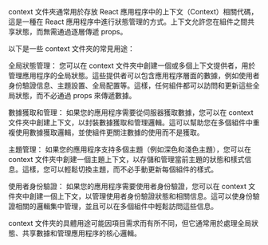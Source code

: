 context 文件夾通常用於存放 React 應用程序中的上下文（Context）相關代碼，這是一種在 React 應用程序中進行狀態管理的方式。上下文允許您在組件之間共享狀態，而無需通過逐層傳遞 props。

以下是一些 context 文件夾的常見用途：

全局狀態管理： 您可以在 context 文件夾中創建一個或多個上下文提供者，用於管理應用程序的全局狀態。這些提供者可以包含應用程序層面的數據，例如使用者身份驗證信息、主題設置、全局配置等。這樣，任何組件都可以訪問和更新這些全局狀態，而不必通過 props 來傳遞數據。

數據獲取和管理： 如果您的應用程序需要從伺服器獲取數據，您可以在 context 文件夾中創建上下文，以封裝數據獲取和管理邏輯。這可以幫助您在多個組件中重複使用數據獲取邏輯，並使組件更關注數據的使用而不是獲取。

主題管理： 如果您的應用程序支持多個主題（例如深色和淺色主題），您可以在 context 文件夾中創建一個主題上下文，以存儲和管理當前主題的狀態和樣式信息。這樣，您可以輕鬆切換主題，而不必手動更新每個組件的樣式。

使用者身份驗證： 如果您的應用程序需要使用者身份驗證，您可以在 context 文件夾中創建一個上下文，以管理使用者身份驗證狀態和相關信息。這可以使身份驗證相關的邏輯集中管理，並且可以在多個組件中輕鬆訪問這些信息。

context 文件夾的具體用途可能因項目需求而有所不同，但它通常用於處理全局狀態、共享數據和管理應用程序的核心邏輯。